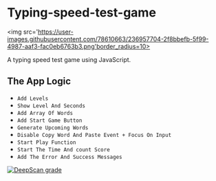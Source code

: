 # Typing-speed-test-game
<img src='https://user-images.githubusercontent.com/78610663/236957704-2f8bbefb-5f99-4987-aaf3-fac0eb6763b3.png'border_radius=10>

A typing speed test game using JavaScript.
## The App Logic
  * `Add Levels`
  * `Show Level And Seconds`
  * `Add Array Of Words`
  * `Add Start Game Button`
  * `Generate Upcoming Words`
  * `Disable Copy Word And Paste Event + Focus On Input`
  * `Start Play Function`
  * `Start The Time And count Score`
  * `Add The Error And Success Messages`

[![DeepScan grade](https://deepscan.io/api/teams/19512/projects/22934/branches/684586/badge/grade.svg)](https://deepscan.io/dashboard#view=project&tid=19512&pid=22934&bid=684586)

